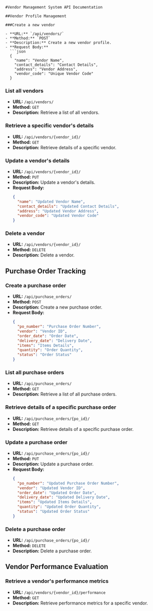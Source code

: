 
```
#Vendor Management System API Documentation

##Vendor Profile Management

###Create a new vendor

- **URL:** `/api/vendors/`
- **Method:** `POST`
- **Description:** Create a new vendor profile.
- **Request Body:**
  ```json
  {
    "name": "Vendor Name",
    "contact_details": "Contact Details",
    "address": "Vendor Address",
    "vendor_code": "Unique Vendor Code"
  }
  ```

### List all vendors

- **URL:** `/api/vendors/`
- **Method:** `GET`
- **Description:** Retrieve a list of all vendors.

### Retrieve a specific vendor's details

- **URL:** `/api/vendors/{vendor_id}/`
- **Method:** `GET`
- **Description:** Retrieve details of a specific vendor.

### Update a vendor's details

- **URL:** `/api/vendors/{vendor_id}/`
- **Method:** `PUT`
- **Description:** Update a vendor's details.
- **Request Body:**
  ```json
  {
    "name": "Updated Vendor Name",
    "contact_details": "Updated Contact Details",
    "address": "Updated Vendor Address",
    "vendor_code": "Updated Vendor Code"
  }
  ```

### Delete a vendor

- **URL:** `/api/vendors/{vendor_id}/`
- **Method:** `DELETE`
- **Description:** Delete a vendor.

## Purchase Order Tracking

### Create a purchase order

- **URL:** `/api/purchase_orders/`
- **Method:** `POST`
- **Description:** Create a new purchase order.
- **Request Body:**
  ```json
  {
    "po_number": "Purchase Order Number",
    "vendor": "Vendor ID",
    "order_date": "Order Date",
    "delivery_date": "Delivery Date",
    "items": "Items Details",
    "quantity": "Order Quantity",
    "status": "Order Status"
  }
  ```

### List all purchase orders

- **URL:** `/api/purchase_orders/`
- **Method:** `GET`
- **Description:** Retrieve a list of all purchase orders.

### Retrieve details of a specific purchase order

- **URL:** `/api/purchase_orders/{po_id}/`
- **Method:** `GET`
- **Description:** Retrieve details of a specific purchase order.

### Update a purchase order

- **URL:** `/api/purchase_orders/{po_id}/`
- **Method:** `PUT`
- **Description:** Update a purchase order.
- **Request Body:**
  ```json
  {
    "po_number": "Updated Purchase Order Number",
    "vendor": "Updated Vendor ID",
    "order_date": "Updated Order Date",
    "delivery_date": "Updated Delivery Date",
    "items": "Updated Items Details",
    "quantity": "Updated Order Quantity",
    "status": "Updated Order Status"
  }
  ```

### Delete a purchase order

- **URL:** `/api/purchase_orders/{po_id}/`
- **Method:** `DELETE`
- **Description:** Delete a purchase order.

## Vendor Performance Evaluation

### Retrieve a vendor's performance metrics

- **URL:** `/api/vendors/{vendor_id}/performance`
- **Method:** `GET`
- **Description:** Retrieve performance metrics for a specific vendor.
```
